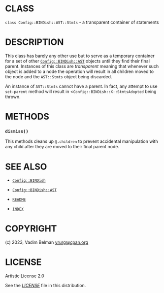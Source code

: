 # CLASS

`class Config::BINDish::AST::Stmts` - a transparent container of statements

# DESCRIPTION

This class has barely any other use but to serve as a temporary container for a set of other [`Config::BINDish::AST`](../AST.md) objects until they find their final parent. Instances of this class are *transparent* meaning that whenever such object is added to a node the operation will result in all children moved to the node and the `AST::Stmts` object being discarded.

An instance of `AST::Stmts` cannot have a parent. In fact, any attempt to use `set-parent` method will result in \<`Config::BINDish::X::StmtsAdopted` being thrown.

# METHODS

### `dismiss()`

This methods cleans up `@.children` to prevent accidental manipulation with any child after they are moved to their final parent node.

# SEE ALSO

  - [`Config::BINDish`](../../BINDish.md)

  - [`Config::BINDish::AST`](../AST.md)

  - [`README`](../../../../../README.md)

  - [`INDEX`](../../../../../INDEX.md)

# COPYRIGHT

(c) 2023, Vadim Belman <vrurg@cpan.org>

# LICENSE

Artistic License 2.0

See the [*LICENSE*](../../../../../LICENSE) file in this distribution.

